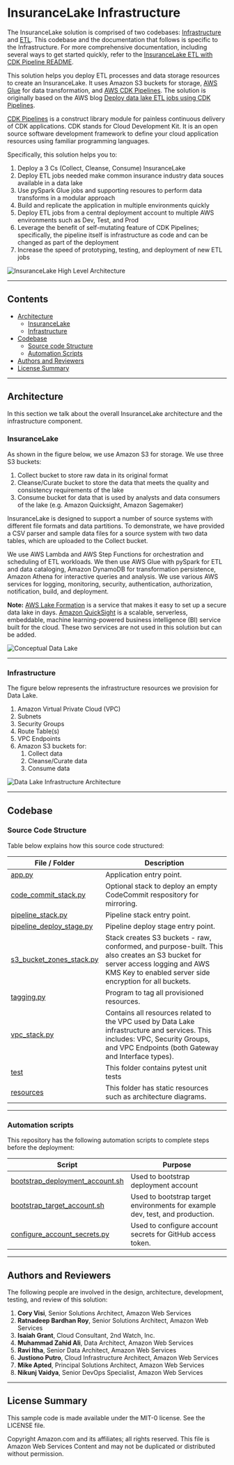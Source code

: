 <!--
  Title: AWS InsuranceLake
  Description: Serverless modern data lake solution and reference architecture fit for the insurance industry built on AWS
  Author: cvisi@amazon.com
  -->
# InsuranceLake Infrastructure

The InsuranceLake solution is comprised of two codebases: [Infrastructure](https://github.com/aws-solutions-library-samples/aws-insurancelake-infrastructure) and [ETL](https://github.com/aws-solutions-library-samples/aws-insurancelake-etl). This codebase and the documentation that follows is specific to the Infrastructure. For more comprehensive documentation, including several ways to get started quickly, refer to the [InsuranceLake ETL with CDK Pipeline README](https://github.com/aws-solutions-library-samples/aws-insurancelake-etl/blob/main/README.md).

This solution helps you deploy ETL processes and data storage resources to create an InsuranceLake. It uses Amazon S3 buckets for storage, [AWS Glue](https://docs.aws.amazon.com/glue/) for data transformation, and [AWS CDK Pipelines](https://docs.aws.amazon.com/cdk/latest/guide/cdk_pipeline.html). The solution is originally based on the AWS blog [Deploy data lake ETL jobs using CDK Pipelines](https://aws.amazon.com/blogs/devops/deploying-data-lake-etl-jobs-using-cdk-pipelines/).

[CDK Pipelines](https://docs.aws.amazon.com/cdk/api/latest/docs/pipelines-readme.html) is a construct library module for painless continuous delivery of CDK applications. CDK stands for Cloud Development Kit. It is an open source software development framework to define your cloud application resources using familiar programming languages.

Specifically, this solution helps you to:

1. Deploy a 3 Cs (Collect, Cleanse, Consume) InsuranceLake
1. Deploy ETL jobs needed make common insurance industry data souces available in a data lake
1. Use pySpark Glue jobs and supporting resoures to perform data transforms in a modular approach
1. Build and replicate the application in multiple environments quickly
1. Deploy ETL jobs from a central deployment account to multiple AWS environments such as Dev, Test, and Prod
1. Leverage the benefit of self-mutating feature of CDK Pipelines; specifically, the pipeline itself is infrastructure as code and can be changed as part of the deployment
1. Increase the speed of prototyping, testing, and deployment of new ETL jobs

![InsuranceLake High Level Architecture](./resources/insurancelake-highlevel-architecture.png)

---

## Contents

* [Architecture](#architecture)
  * [InsuranceLake](#insurance-lake)
  * [Infrastructure](#infrastructure)
* [Codebase](#codebase)
  * [Source code Structure](#source-code-structure)
  * [Automation Scripts](#automation-scripts)
* [Authors and Reviewers](#authors-and-reviewers)
* [License Summary](#license-summary)

---

## Architecture

In this section we talk about the overall InsuranceLake architecture and the infrastructure component.

### InsuranceLake

As shown in the figure below, we use Amazon S3 for storage. We use three S3 buckets:
   1. Collect bucket to store raw data in its original format
   1. Cleanse/Curate bucket to store the data that meets the quality and consistency requirements of the lake
   1. Consume bucket for data that is used by analysts and data consumers of the lake (e.g. Amazon Quicksight, Amazon Sagemaker)

InsuranceLake is designed to support a number of source systems with different file formats and data partitions. To demonstrate, we have provided a CSV parser and sample data files for a source system with two data tables, which are uploaded to the Collect bucket.

We use AWS Lambda and AWS Step Functions for orchestration and scheduling of ETL workloads. We then use AWS Glue with pySpark for ETL and data cataloging, Amazon DynamoDB for transformation persistence, Amazon Athena for interactive queries and analysis. We use various AWS services for logging, monitoring, security, authentication, authorization, notification, build, and deployment.

**Note:** [AWS Lake Formation](https://aws.amazon.com/lake-formation/) is a service that makes it easy to set up a secure data lake in days. [Amazon QuickSight](https://aws.amazon.com/quicksight/) is a scalable, serverless, embeddable, machine learning-powered business intelligence (BI) service built for the cloud. These two services are not used in this solution but can be added.

![Conceptual Data Lake](./resources/Aws-cdk-insurancelake-data_lake.png)

---

### Infrastructure

The figure below represents the infrastructure resources we provision for Data Lake.

 1. Amazon Virtual Private Cloud (VPC)
 1. Subnets
 1. Security Groups
 1. Route Table(s)
 1. VPC Endpoints
 1. Amazon S3 buckets for:
    1. Collect data
    1. Cleanse/Curate data
    1. Consume data

![Data Lake Infrastructure Architecture](./resources/Aws-cdk-insurancelake-infra.png)

---

## Codebase

### Source Code Structure

Table below explains how this source code structured:

  | File / Folder    | Description  |
  |------------------| -------------|
  | [app.py](./app.py) | Application entry point. |
  | [code_commit_stack.py](./lib/code_commit_stack.py) | Optional stack to deploy an empty CodeCommit respository for mirroring. |
  | [pipeline_stack.py](./lib/pipeline_stack.py) | Pipeline stack entry point. |
  | [pipeline_deploy_stage.py](./lib/pipeline_deploy_stage.py) | Pipeline deploy stage entry point. |
  | [s3_bucket_zones_stack.py](./lib/s3_bucket_zones_stack.py) | Stack creates S3 buckets - raw, conformed, and purpose-built. This also creates an S3 bucket for server access logging and AWS KMS Key to enabled server side encryption for all buckets.|
  | [tagging.py](./lib/tagging.py) | Program to tag all provisioned resources. |
  | [vpc_stack.py](./lib/vpc_stack.py) | Contains all resources related to the VPC used by Data Lake infrastructure and services. This includes: VPC, Security Groups, and VPC Endpoints (both Gateway and Interface types). |
  | [test](./test)| This folder contains pytest unit tests |
  | [resources](./resources)| This folder has static resources such as architecture diagrams. |

---

### Automation scripts

This repository has the following automation scripts to complete steps before the deployment:

  | Script    | Purpose  |
  |-----------| -------------|
  | [bootstrap_deployment_account.sh](./lib/prerequisites/bootstrap_deployment_account.sh) | Used to bootstrap deployment account |
  | [bootstrap_target_account.sh](./lib/prerequisites/bootstrap_target_account.sh) | Used to bootstrap target environments for example dev, test, and production. |
  | [configure_account_secrets.py](./lib/prerequisites/configure_account_secrets.py) | Used to configure account secrets for GitHub access token. |

---

## Authors and Reviewers

The following people are involved in the design, architecture, development, testing, and review of this solution:

1. **Cory Visi**, Senior Solutions Architect, Amazon Web Services
1. **Ratnadeep Bardhan Roy**, Senior Solutions Architect, Amazon Web Services
1. **Isaiah Grant**, Cloud Consultant, 2nd Watch, Inc.
1. **Muhammad Zahid Ali**, Data Architect, Amazon Web Services
1. **Ravi Itha**, Senior Data Architect, Amazon Web Services
1. **Justiono Putro**, Cloud Infrastructure Architect, Amazon Web Services
1. **Mike Apted**, Principal Solutions Architect, Amazon Web Services
1. **Nikunj Vaidya**, Senior DevOps Specialist, Amazon Web Services

---

## License Summary

This sample code is made available under the MIT-0 license. See the LICENSE file.

Copyright Amazon.com and its affiliates; all rights reserved. This file is Amazon Web Services Content and may not be duplicated or distributed without permission.